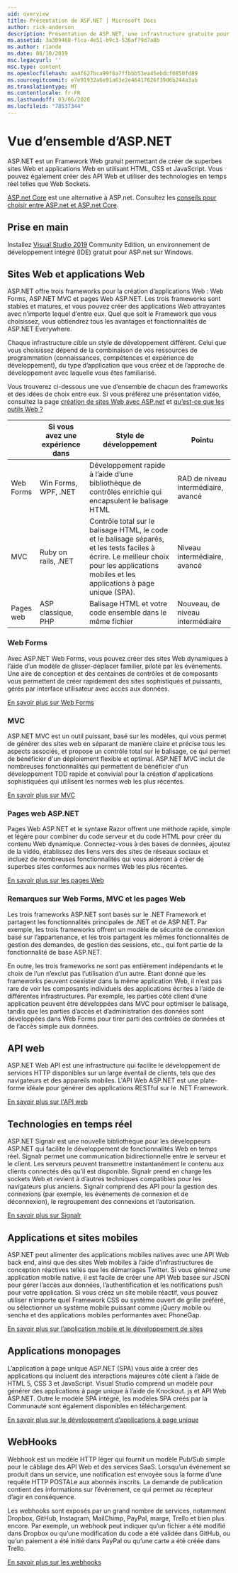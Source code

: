 ```yaml
---
uid: overview
title: Présentation de ASP.NET | Microsoft Docs
author: rick-anderson
description: Présentation de ASP.NET, une infrastructure gratuite pour la création de sites Web, d’applications Web et d’API Web.
ms.assetid: 3a309468-f1ca-4e51-b9c3-536af79d7a8b
ms.author: riande
ms.date: 08/10/2019
msc.legacyurl: ''
msc.type: content
ms.openlocfilehash: aa4f627bca99f0a7ffbbb53ea45ebdcf0850fd89
ms.sourcegitcommit: e7e91932a6e91a63e2e46417626f39d6b244a3ab
ms.translationtype: MT
ms.contentlocale: fr-FR
ms.lasthandoff: 03/06/2020
ms.locfileid: "78537344"
---
```

# <a name="aspnet-overview"></a>Vue d’ensemble d’ASP.NET

ASP.NET est un Framework Web gratuit permettant de créer de superbes sites Web et applications Web en utilisant HTML, CSS et JavaScript. Vous pouvez également créer des API Web et utiliser des technologies en temps réel telles que Web Sockets.

[ASP.net Core](https://docs.microsoft.com/aspnet/core/) est une alternative à ASP.net.  Consultez les [conseils pour choisir entre ASP.net et ASP.net Core](https://docs.microsoft.com/aspnet/core/choose-aspnet-framework).

## <a name="get-started"></a>Prise en main

Installez [Visual Studio 2019](https://visualstudio.microsoft.com/downloads/?utm_medium=microsoft&utm_source=docs.microsoft.com&utm_campaign=button+cta&utm_content=download+vs2019) Community Edition, un environnement de développement intégré (IDE) gratuit pour ASP.net sur Windows.

## <a name="websites-and-web-applications"></a>Sites Web et applications Web

 ASP.NET offre trois frameworks pour la création d’applications Web : Web Forms, ASP.NET MVC et pages Web ASP.NET. Les trois frameworks sont stables et matures, et vous pouvez créer des applications Web attrayantes avec n’importe lequel d’entre eux. Quel que soit le Framework que vous choisissez, vous obtiendrez tous les avantages et fonctionnalités de ASP.NET Everywhere.

Chaque infrastructure cible un style de développement différent. Celui que vous choisissez dépend de la combinaison de vos ressources de programmation (connaissances, compétences et expérience de développement), du type d’application que vous créez et de l’approche de développement avec laquelle vous êtes familiarisé.

Vous trouverez ci-dessous une vue d’ensemble de chacun des frameworks et des idées de choix entre eux. Si vous préférez une présentation vidéo, consultez la page [création de sites Web avec ASP.net](https://channel9.msdn.com/Blogs/ASP-NET-Site-Videos/Making-Websites-with-ASPNET) et [qu’est-ce que les outils Web ?](https://channel9.msdn.com/Blogs/ASP-NET-Site-Videos/what-is-web-tools)

|   | Si vous avez une expérience dans | Style de développement | Pointu |
|-----------|----------------------|-----------------------------------------------------|----------------|
| Web Forms | Win Forms, WPF, .NET | Développement rapide à l’aide d’une bibliothèque de contrôles enrichie qui encapsulent le balisage HTML | RAD de niveau intermédiaire, avancé |
| MVC       | Ruby on rails, .NET  | Contrôle total sur le balisage HTML, le code et le balisage séparés, et les tests faciles à écrire. Le meilleur choix pour les applications mobiles et les applications à page unique (SPA). | Niveau intermédiaire, avancé |
| Pages web  | ASP classique, PHP     | Balisage HTML et votre code ensemble dans le même fichier | Nouveau, de niveau intermédiaire |

### <a name="web-forms"></a>Web Forms

Avec ASP.NET Web Forms, vous pouvez créer des sites Web dynamiques à l’aide d’un modèle de glisser-déplacer familier, piloté par les événements. Une aire de conception et des centaines de contrôles et de composants vous permettent de créer rapidement des sites sophistiqués et puissants, gérés par interface utilisateur avec accès aux données.

[En savoir plus sur Web Forms](web-forms/index.md)

### <a name="mvc"></a>MVC

ASP.NET MVC est un outil puissant, basé sur les modèles, qui vous permet de générer des sites web en séparant de manière claire et précise tous les aspects associés, et propose un contrôle total sur le balisage, ce qui permet de bénéficier d'un déploiement flexible et optimal. ASP.NET MVC inclut de nombreuses fonctionnalités qui permettent de bénéficier d'un développement TDD rapide et convivial pour la création d'applications sophistiquées qui utilisent les normes web les plus récentes.

[En savoir plus sur MVC](mvc/index.md)

### <a name="aspnet-web-pages"></a>Pages web ASP.NET

Pages Web ASP.NET et le syntaxe Razor offrent une méthode rapide, simple et légère pour combiner du code serveur et du code HTML pour créer du contenu Web dynamique. Connectez-vous à des bases de données, ajoutez de la vidéo, établissez des liens vers des sites de réseaux sociaux et incluez de nombreuses fonctionnalités qui vous aideront à créer de superbes sites conformes aux normes Web les plus récentes.

[En savoir plus sur les pages Web](web-pages/index.md)

### <a name="notes-about-web-forms-mvc-and-web-pages"></a>Remarques sur Web Forms, MVC et les pages Web

Les trois frameworks ASP.NET sont basés sur le .NET Framework et partagent les fonctionnalités principales de .NET et de ASP.NET. Par exemple, les trois frameworks offrent un modèle de sécurité de connexion basé sur l’appartenance, et les trois partagent les mêmes fonctionnalités de gestion des demandes, de gestion des sessions, etc., qui font partie de la fonctionnalité de base ASP.NET.

En outre, les trois frameworks ne sont pas entièrement indépendants et le choix de l’un n’exclut pas l’utilisation d’un autre. Étant donné que les frameworks peuvent coexister dans la même application Web, il n’est pas rare de voir les composants individuels des applications écrites à l’aide de différentes infrastructures. Par exemple, les parties côté client d’une application peuvent être développées dans MVC pour optimiser le balisage, tandis que les parties d’accès et d’administration des données sont développées dans Web Forms pour tirer parti des contrôles de données et de l’accès simple aux données.

## <a name="web-apis"></a>API web

ASP.NET Web API est une infrastructure qui facilite le développement de services HTTP disponibles sur un large éventail de clients, tels que des navigateurs et des appareils mobiles. L'API Web ASP.NET est une plate-forme idéale pour générer des applications RESTful sur le .NET Framework.

[En savoir plus sur l'API web](web-api/index.md)

<!-- Put first under Web API TOC:  Watch video (9 minutes) https://channel9.msdn.com/Blogs/ASP-NET-Site-Videos/services-and-aspnet -->

## <a name="real-time-technologies"></a>Technologies en temps réel

ASP.NET Signalr est une nouvelle bibliothèque pour les développeurs ASP.NET qui facilite le développement de fonctionnalités Web en temps réel. Signalr permet une communication bidirectionnelle entre le serveur et le client. Les serveurs peuvent transmettre instantanément le contenu aux clients connectés dès qu’il est disponible. Signalr prend en charge les sockets Web et revient à d’autres techniques compatibles pour les navigateurs plus anciens. Signalr comprend des API pour la gestion des connexions (par exemple, les événements de connexion et de déconnexion), le regroupement des connexions et l’autorisation.

[En savoir plus sur Signalr](signalr/index.md)

<!-- Put first under SignalR TOC:  Watch video (6 minutes) https://channel9.msdn.com/Blogs/ASP-NET-Site-Videos/signalr-and-the-real-time-web -->

## <a name="mobile-apps-and-sites"></a>Applications et sites mobiles

ASP.NET peut alimenter des applications mobiles natives avec une API Web back end, ainsi que des sites Web mobiles à l’aide d’infrastructures de conception réactives telles que les démarrages Twitter. Si vous générez une application mobile native, il est facile de créer une API Web basée sur JSON pour gérer l’accès aux données, l’authentification et les notifications push pour votre application. Si vous créez un site mobile réactif, vous pouvez utiliser n’importe quel Framework CSS ou système ouvert de grille préféré, ou sélectionner un système mobile puissant comme jQuery mobile ou sencha et des applications mobiles performantes avec PhoneGap.

[En savoir plus sur l’application mobile et le développement de sites](mobile/overview.md)

<!-- Put first under mobile TOC:  Watch video (11 minutes) https://channel9.msdn.com/Blogs/ASP-NET-Site-Videos/aspnet-and-mobile -->

## <a name="single-page-applications"></a>Applications monopages

L’application à page unique ASP.NET (SPA) vous aide à créer des applications qui incluent des interactions majeures côté client à l’aide de HTML 5, CSS 3 et JavaScript. Visual Studio comprend un modèle pour générer des applications à page unique à l’aide de Knockout. js et API Web ASP.NET. Outre le modèle SPA intégré, les modèles SPA créés par la Communauté sont également disponibles en téléchargement.

[En savoir plus sur le développement d’applications à page unique](single-page-application/index.md)

## <a name="webhooks"></a>WebHooks

Webhook est un modèle HTTP léger qui fournit un modèle Pub/Sub simple pour le câblage des API Web et des services SaaS. Lorsqu’un événement se produit dans un service, une notification est envoyée sous la forme d’une requête HTTP POSTALe aux abonnés inscrits. La demande de publication contient des informations sur l’événement, ce qui permet au récepteur d’agir en conséquence.

Les webhooks sont exposés par un grand nombre de services, notamment Dropbox, GitHub, Instagram, MailChimp, PayPal, marge, Trello et bien plus encore. Par exemple, un webhook peut indiquer qu’un fichier a été modifié dans Dropbox ou qu’une modification du code a été validée dans GitHub, ou qu’un paiement a été initié dans PayPal ou qu’une carte a été créée dans Trello.

[En savoir plus sur les webhooks](webhooks/index.md)

<!--
Create Deployment TOC based on https://www.asp.net/aspnet/overview/deployment
Copy deployment content map to MVC, WebForms, Web Pages, Web API sections.
Copy Web Deployment in Enterprise from WebForms to MVC
Move under ASP.NET Best practices
    What not to do in ASP.NET, and what to do instead https://review.docs.microsoft.cus/aspnet/aspnet/overview/web-development-best-practices/what-not-to-do-in-aspnet-and-what-to-do-instead
    Async and await https://channel9.msdn.com/Blogs/ASP-NET-Site-Videos/async-and-await
    Building Real World Cloud Apps with Azure https://review.docs.microsoft.com/aspnet/aspnet/overview/developing-apps-with-windows-azure/building-real-world-cloud-apps-with-windows-azure/introduction
    Hands on Lab: Maintainable Azure Websites: Managing Change and Scale https://review.docs.microsoft.com/aspnet/aspnet/overview/developing-apps-with-windows-azure/maintainable-azure-websites-managing-change-and-scale

-->
